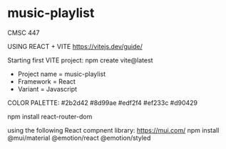 # music-playlist
CMSC 447

USING REACT + VITE
https://vitejs.dev/guide/

Starting first VITE project:
npm create vite@latest

- Project name = music-playlist
- Framework = React
- Variant = Javascript

COLOR PALETTE:
#2b2d42
#8d99ae
#edf2f4
#ef233c
#d90429

npm install react-router-dom

using the following React compnent library: https://mui.com/
npm install @mui/material @emotion/react @emotion/styled
